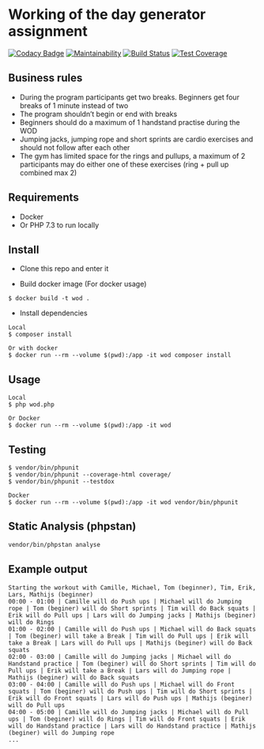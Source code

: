 # Working of the day generator assignment
[![Codacy Badge](https://api.codacy.com/project/badge/Grade/fb993d5a26864a89b16ddf62f421f780)](https://www.codacy.com?utm_source=github.com&amp;utm_medium=referral&amp;utm_content=antfig/wod&amp;utm_campaign=Badge_Grade)
[![Maintainability](https://api.codeclimate.com/v1/badges/58929e097b9cfe71dc80/maintainability)](https://codeclimate.com/github/antfig/wod/maintainability)
[![Build Status](https://travis-ci.org/antfig/wod.svg?branch=master)](https://travis-ci.org/antfig/wod)
[![Test Coverage](https://api.codeclimate.com/v1/badges/58929e097b9cfe71dc80/test_coverage)](https://codeclimate.com/github/antfig/wod/test_coverage)

## Business rules
- During the program participants get two breaks. Beginners get four breaks of 1
  minute instead of two
- The program shouldn’t begin or end with breaks
- Beginners should do a maximum of 1 handstand practise during the WOD
- Jumping jacks, jumping rope and short sprints are cardio exercises and should not
  follow after each other
- The gym has limited space for the rings and pullups, a maximum of 2 participants
  may do either one of these exercises (ring + pull up combined max 2)  

## Requirements
- Docker
- Or PHP 7.3 to run locally

## Install
- Clone this repo and enter it

- Build docker image (For docker usage)
```
$ docker build -t wod .
```

- Install dependencies
```
Local
$ composer install

Or with docker
$ docker run --rm --volume $(pwd):/app -it wod composer install
```

## Usage

```
Local
$ php wod.php

Or Docker
$ docker run --rm --volume $(pwd):/app -it wod

```

## Testing

```
$ vendor/bin/phpunit
$ vendor/bin/phpunit --coverage-html coverage/
$ vendor/bin/phpunit --testdox

Docker
$ docker run --rm --volume $(pwd):/app -it wod vendor/bin/phpunit
```

## Static Analysis (phpstan)

```bash
vendor/bin/phpstan analyse
```

## Example output

```
Starting the workout with Camille, Michael, Tom (beginner), Tim, Erik, Lars, Mathijs (beginner)
00:00 - 01:00 | Camille will do Push ups | Michael will do Jumping rope | Tom (beginer) will do Short sprints | Tim will do Back squats | Erik will do Pull ups | Lars will do Jumping jacks | Mathijs (beginer) will do Rings
01:00 - 02:00 | Camille will do Push ups | Michael will do Back squats | Tom (beginer) will take a Break | Tim will do Pull ups | Erik will take a Break | Lars will do Pull ups | Mathijs (beginer) will do Back squats
02:00 - 03:00 | Camille will do Jumping jacks | Michael will do Handstand practice | Tom (beginer) will do Short sprints | Tim will do Pull ups | Erik will take a Break | Lars will do Jumping rope | Mathijs (beginer) will do Back squats
03:00 - 04:00 | Camille will do Push ups | Michael will do Front squats | Tom (beginer) will do Push ups | Tim will do Short sprints | Erik will do Front squats | Lars will do Push ups | Mathijs (beginer) will do Pull ups
04:00 - 05:00 | Camille will do Jumping jacks | Michael will do Pull ups | Tom (beginer) will do Rings | Tim will do Front squats | Erik will do Handstand practice | Lars will do Handstand practice | Mathijs (beginer) will do Jumping rope
...
```
